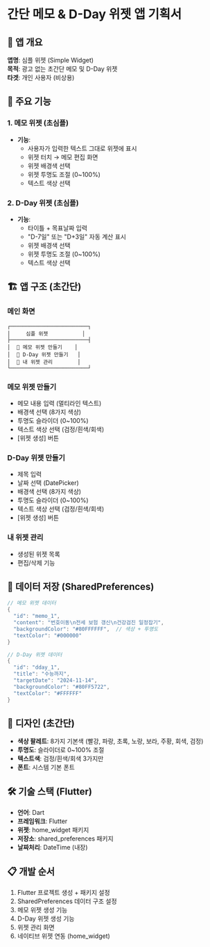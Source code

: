 # 간단 메모 & D-Day 위젯 앱 기획서

## 🎯 앱 개요
**앱명**: 심플 위젯 (Simple Widget)  
**목적**: 광고 없는 초간단 메모 및 D-Day 위젯  
**타겟**: 개인 사용자 (비상용)

## 📱 주요 기능

### 1. 메모 위젯 (초심플)
- **기능**:
    - 사용자가 입력한 텍스트 그대로 위젯에 표시
    - 위젯 터치 → 메모 편집 화면
    - 위젯 배경색 선택
    - 위젯 투명도 조절 (0~100%)
    - 텍스트 색상 선택

### 2. D-Day 위젯 (초심플)
- **기능**:
    - 타이틀 + 목표날짜 입력
    - "D-7일" 또는 "D+3일" 자동 계산 표시
    - 위젯 배경색 선택
    - 위젯 투명도 조절 (0~100%)
    - 텍스트 색상 선택

## 🏗️ 앱 구조 (초간단)

### 메인 화면
```
┌─────────────────────────┐
│     심플 위젯           │
├─────────────────────────┤
│  📝 메모 위젯 만들기    │
│  📅 D-Day 위젯 만들기   │
│  🎨 내 위젯 관리        │
└─────────────────────────┘
```

### 메모 위젯 만들기
- 메모 내용 입력 (멀티라인 텍스트)
- 배경색 선택 (8가지 색상)
- 투명도 슬라이더 (0~100%)
- 텍스트 색상 선택 (검정/흰색/회색)
- [위젯 생성] 버튼

### D-Day 위젯 만들기
- 제목 입력
- 날짜 선택 (DatePicker)
- 배경색 선택 (8가지 색상)
- 투명도 슬라이더 (0~100%)
- 텍스트 색상 선택 (검정/흰색/회색)
- [위젯 생성] 버튼

### 내 위젯 관리
- 생성된 위젯 목록
- 편집/삭제 기능

## 💾 데이터 저장 (SharedPreferences)
```dart
// 메모 위젯 데이터
{
  "id": "memo_1",
  "content": "번호이동\n전세 보험 갱신\n건강검진 일정잡기",
  "backgroundColor": "#80FFFFFF",  // 색상 + 투명도
  "textColor": "#000000"
}

// D-Day 위젯 데이터  
{
  "id": "dday_1", 
  "title": "수능까지",
  "targetDate": "2024-11-14",
  "backgroundColor": "#80FF5722",
  "textColor": "#FFFFFF"
}
```

## 🎨 디자인 (초간단)
- **색상 팔레트**: 8가지 기본색 (빨강, 파랑, 초록, 노랑, 보라, 주황, 회색, 검정)
- **투명도**: 슬라이더로 0~100% 조절
- **텍스트색**: 검정/흰색/회색 3가지만
- **폰트**: 시스템 기본 폰트

## 🛠️ 기술 스택 (Flutter)
- **언어**: Dart
- **프레임워크**: Flutter
- **위젯**: home_widget 패키지
- **저장소**: shared_preferences 패키지
- **날짜처리**: DateTime (내장)

## 📋 개발 순서
1. Flutter 프로젝트 생성 + 패키지 설정
2. SharedPreferences 데이터 구조 설정
3. 메모 위젯 생성 기능
4. D-Day 위젯 생성 기능
5. 위젯 관리 화면
6. 네이티브 위젯 연동 (home_widget)